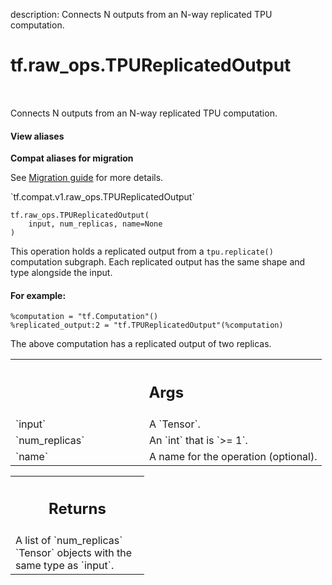 description: Connects N outputs from an N-way replicated TPU computation.

<div itemscope itemtype="http://developers.google.com/ReferenceObject">
<meta itemprop="name" content="tf.raw_ops.TPUReplicatedOutput" />
<meta itemprop="path" content="Stable" />
</div>

# tf.raw_ops.TPUReplicatedOutput

<!-- Insert buttons and diff -->

<table class="tfo-notebook-buttons tfo-api nocontent" align="left">

</table>



Connects N outputs from an N-way replicated TPU computation.

<section class="expandable">
  <h4 class="showalways">View aliases</h4>
  <p>
<b>Compat aliases for migration</b>
<p>See
<a href="https://www.tensorflow.org/guide/migrate">Migration guide</a> for
more details.</p>
<p>`tf.compat.v1.raw_ops.TPUReplicatedOutput`</p>
</p>
</section>

<pre class="devsite-click-to-copy prettyprint lang-py tfo-signature-link">
<code>tf.raw_ops.TPUReplicatedOutput(
    input, num_replicas, name=None
)
</code></pre>



<!-- Placeholder for "Used in" -->

This operation holds a replicated output from a `tpu.replicate()` computation subgraph.
Each replicated output has the same shape and type alongside the input.

#### For example:


```
%computation = "tf.Computation"()
%replicated_output:2 = "tf.TPUReplicatedOutput"(%computation)
```
The above computation has a replicated output of two replicas.

<!-- Tabular view -->
 <table class="responsive fixed orange">
<colgroup><col width="214px"><col></colgroup>
<tr><th colspan="2"><h2 class="add-link">Args</h2></th></tr>

<tr>
<td>
`input`
</td>
<td>
A `Tensor`.
</td>
</tr><tr>
<td>
`num_replicas`
</td>
<td>
An `int` that is `>= 1`.
</td>
</tr><tr>
<td>
`name`
</td>
<td>
A name for the operation (optional).
</td>
</tr>
</table>



<!-- Tabular view -->
 <table class="responsive fixed orange">
<colgroup><col width="214px"><col></colgroup>
<tr><th colspan="2"><h2 class="add-link">Returns</h2></th></tr>
<tr class="alt">
<td colspan="2">
A list of `num_replicas` `Tensor` objects with the same type as `input`.
</td>
</tr>

</table>

